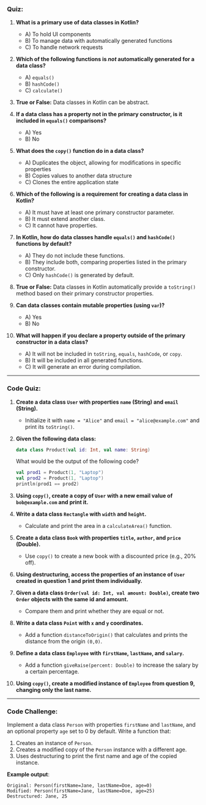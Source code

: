 ### Quiz:
1. **What is a primary use of data classes in Kotlin?**
   - A) To hold UI components
   - B) To manage data with automatically generated functions
   - C) To handle network requests

2. **Which of the following functions is *not* automatically generated for a data class?**
   - A) `equals()`
   - B) `hashCode()`
   - C) `calculate()`

3. **True or False:** Data classes in Kotlin can be abstract.

4. **If a data class has a property not in the primary constructor, is it included in `equals()` comparisons?**
   - A) Yes
   - B) No

5. **What does the `copy()` function do in a data class?**
   - A) Duplicates the object, allowing for modifications in specific properties
   - B) Copies values to another data structure
   - C) Clones the entire application state

6. **Which of the following is a requirement for creating a data class in Kotlin?**
   - A) It must have at least one primary constructor parameter.
   - B) It must extend another class.
   - C) It cannot have properties.

7. **In Kotlin, how do data classes handle `equals()` and `hashCode()` functions by default?**
   - A) They do not include these functions.
   - B) They include both, comparing properties listed in the primary constructor.
   - C) Only `hashCode()` is generated by default.

8. **True or False:** Data classes in Kotlin automatically provide a `toString()` method based on their primary constructor properties.

9. **Can data classes contain mutable properties (using `var`)?**
   - A) Yes
   - B) No

10. **What will happen if you declare a property outside of the primary constructor in a data class?**
    - A) It will not be included in `toString`, `equals`, `hashCode`, or `copy`.
    - B) It will be included in all generated functions.
    - C) It will generate an error during compilation.

---

### Code Quiz:
1. **Create a data class `User` with properties `name` (String) and `email` (String).** 
   - Initialize it with `name = "Alice"` and `email = "alice@example.com"` and print its `toString()`.

2. **Given the following data class:**
   ```kotlin
   data class Product(val id: Int, val name: String)
   ```
   What would be the output of the following code?
   ```kotlin
   val prod1 = Product(1, "Laptop")
   val prod2 = Product(1, "Laptop")
   println(prod1 == prod2)
   ```

3. **Using `copy()`, create a copy of `User` with a new email value of `bob@example.com` and print it.**

4. **Write a data class `Rectangle` with `width` and `height`.**
   - Calculate and print the area in a `calculateArea()` function.

5. **Create a data class `Book` with properties `title`, `author`, and `price` (Double).** 
   - Use `copy()` to create a new book with a discounted price (e.g., 20% off).

6. **Using destructuring, access the properties of an instance of `User` created in question 1 and print them individually.**

7. **Given a data class `Order(val id: Int, val amount: Double)`, create two `Order` objects with the same id and amount.** 
   - Compare them and print whether they are equal or not.

8. **Write a data class `Point` with `x` and `y` coordinates.**
   - Add a function `distanceToOrigin()` that calculates and prints the distance from the origin `(0,0)`.

9. **Define a data class `Employee` with `firstName`, `lastName`, and `salary`.** 
   - Add a function `giveRaise(percent: Double)` to increase the salary by a certain percentage.

10. **Using `copy()`, create a modified instance of `Employee` from question 9, changing only the last name.** 

---

### Code Challenge:
Implement a data class `Person` with properties `firstName` and `lastName`, and an optional property `age` set to 0 by default. Write a function that:
1. Creates an instance of `Person`.
2. Creates a modified copy of the `Person` instance with a different age.
3. Uses destructuring to print the first name and age of the copied instance.

**Example output**:
```
Original: Person(firstName=Jane, lastName=Doe, age=0)
Modified: Person(firstName=Jane, lastName=Doe, age=25)
Destructured: Jane, 25
``` 
